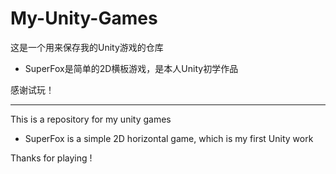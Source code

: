 # My-Unity-Games
这是一个用来保存我的Unity游戏的仓库



- SuperFox是简单的2D横板游戏，是本人Unity初学作品



感谢试玩！



------



This is a repository for my unity games



- SuperFox is a simple 2D horizontal game, which is my first Unity work



Thanks for playing !